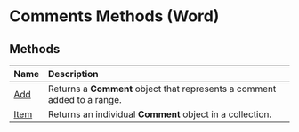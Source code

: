 
# Comments Methods (Word)

## Methods



|**Name**|**Description**|
|:-----|:-----|
|[Add](bf3e2f9b-b7d6-f669-c82a-70ff58aaedfe.md)|Returns a  **Comment** object that represents a comment added to a range.|
|[Item](4e8fa38f-a623-fb70-3370-bd4ae9503019.md)|Returns an individual  **Comment** object in a collection.|
